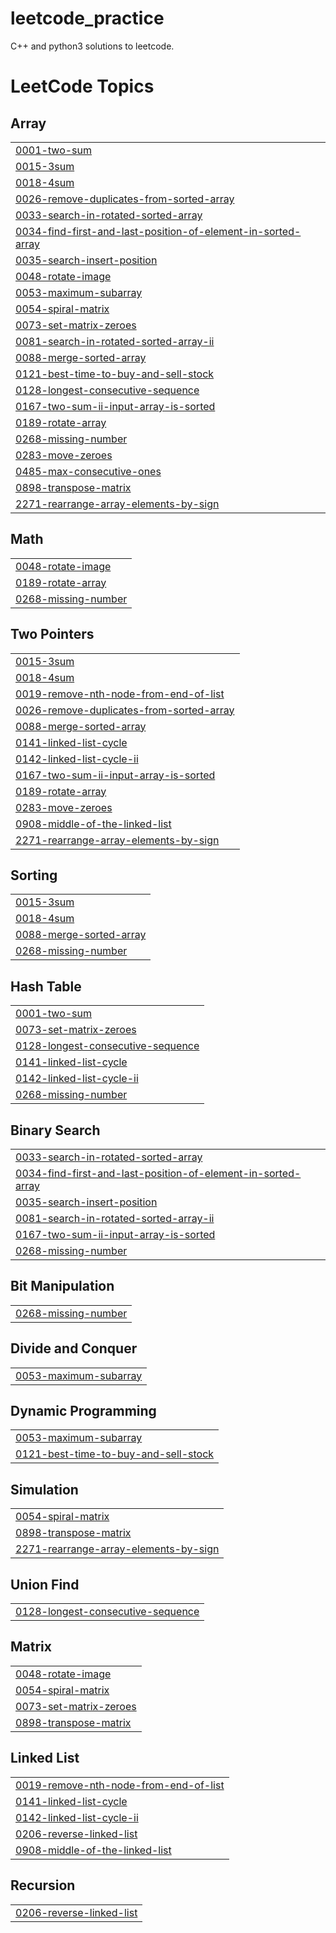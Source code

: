 # leetcode_practice
C++ and python3 solutions to leetcode.

<!---LeetCode Topics Start-->
# LeetCode Topics
## Array
|  |
| ------- |
| [0001-two-sum](https://github.com/vibhorbhatt777/leetcode_practice/tree/master/0001-two-sum) |
| [0015-3sum](https://github.com/vibhorbhatt777/leetcode_practice/tree/master/0015-3sum) |
| [0018-4sum](https://github.com/vibhorbhatt777/leetcode_practice/tree/master/0018-4sum) |
| [0026-remove-duplicates-from-sorted-array](https://github.com/vibhorbhatt777/leetcode_practice/tree/master/0026-remove-duplicates-from-sorted-array) |
| [0033-search-in-rotated-sorted-array](https://github.com/vibhorbhatt777/leetcode_practice/tree/master/0033-search-in-rotated-sorted-array) |
| [0034-find-first-and-last-position-of-element-in-sorted-array](https://github.com/vibhorbhatt777/leetcode_practice/tree/master/0034-find-first-and-last-position-of-element-in-sorted-array) |
| [0035-search-insert-position](https://github.com/vibhorbhatt777/leetcode_practice/tree/master/0035-search-insert-position) |
| [0048-rotate-image](https://github.com/vibhorbhatt777/leetcode_practice/tree/master/0048-rotate-image) |
| [0053-maximum-subarray](https://github.com/vibhorbhatt777/leetcode_practice/tree/master/0053-maximum-subarray) |
| [0054-spiral-matrix](https://github.com/vibhorbhatt777/leetcode_practice/tree/master/0054-spiral-matrix) |
| [0073-set-matrix-zeroes](https://github.com/vibhorbhatt777/leetcode_practice/tree/master/0073-set-matrix-zeroes) |
| [0081-search-in-rotated-sorted-array-ii](https://github.com/vibhorbhatt777/leetcode_practice/tree/master/0081-search-in-rotated-sorted-array-ii) |
| [0088-merge-sorted-array](https://github.com/vibhorbhatt777/leetcode_practice/tree/master/0088-merge-sorted-array) |
| [0121-best-time-to-buy-and-sell-stock](https://github.com/vibhorbhatt777/leetcode_practice/tree/master/0121-best-time-to-buy-and-sell-stock) |
| [0128-longest-consecutive-sequence](https://github.com/vibhorbhatt777/leetcode_practice/tree/master/0128-longest-consecutive-sequence) |
| [0167-two-sum-ii-input-array-is-sorted](https://github.com/vibhorbhatt777/leetcode_practice/tree/master/0167-two-sum-ii-input-array-is-sorted) |
| [0189-rotate-array](https://github.com/vibhorbhatt777/leetcode_practice/tree/master/0189-rotate-array) |
| [0268-missing-number](https://github.com/vibhorbhatt777/leetcode_practice/tree/master/0268-missing-number) |
| [0283-move-zeroes](https://github.com/vibhorbhatt777/leetcode_practice/tree/master/0283-move-zeroes) |
| [0485-max-consecutive-ones](https://github.com/vibhorbhatt777/leetcode_practice/tree/master/0485-max-consecutive-ones) |
| [0898-transpose-matrix](https://github.com/vibhorbhatt777/leetcode_practice/tree/master/0898-transpose-matrix) |
| [2271-rearrange-array-elements-by-sign](https://github.com/vibhorbhatt777/leetcode_practice/tree/master/2271-rearrange-array-elements-by-sign) |
## Math
|  |
| ------- |
| [0048-rotate-image](https://github.com/vibhorbhatt777/leetcode_practice/tree/master/0048-rotate-image) |
| [0189-rotate-array](https://github.com/vibhorbhatt777/leetcode_practice/tree/master/0189-rotate-array) |
| [0268-missing-number](https://github.com/vibhorbhatt777/leetcode_practice/tree/master/0268-missing-number) |
## Two Pointers
|  |
| ------- |
| [0015-3sum](https://github.com/vibhorbhatt777/leetcode_practice/tree/master/0015-3sum) |
| [0018-4sum](https://github.com/vibhorbhatt777/leetcode_practice/tree/master/0018-4sum) |
| [0019-remove-nth-node-from-end-of-list](https://github.com/vibhorbhatt777/leetcode_practice/tree/master/0019-remove-nth-node-from-end-of-list) |
| [0026-remove-duplicates-from-sorted-array](https://github.com/vibhorbhatt777/leetcode_practice/tree/master/0026-remove-duplicates-from-sorted-array) |
| [0088-merge-sorted-array](https://github.com/vibhorbhatt777/leetcode_practice/tree/master/0088-merge-sorted-array) |
| [0141-linked-list-cycle](https://github.com/vibhorbhatt777/leetcode_practice/tree/master/0141-linked-list-cycle) |
| [0142-linked-list-cycle-ii](https://github.com/vibhorbhatt777/leetcode_practice/tree/master/0142-linked-list-cycle-ii) |
| [0167-two-sum-ii-input-array-is-sorted](https://github.com/vibhorbhatt777/leetcode_practice/tree/master/0167-two-sum-ii-input-array-is-sorted) |
| [0189-rotate-array](https://github.com/vibhorbhatt777/leetcode_practice/tree/master/0189-rotate-array) |
| [0283-move-zeroes](https://github.com/vibhorbhatt777/leetcode_practice/tree/master/0283-move-zeroes) |
| [0908-middle-of-the-linked-list](https://github.com/vibhorbhatt777/leetcode_practice/tree/master/0908-middle-of-the-linked-list) |
| [2271-rearrange-array-elements-by-sign](https://github.com/vibhorbhatt777/leetcode_practice/tree/master/2271-rearrange-array-elements-by-sign) |
## Sorting
|  |
| ------- |
| [0015-3sum](https://github.com/vibhorbhatt777/leetcode_practice/tree/master/0015-3sum) |
| [0018-4sum](https://github.com/vibhorbhatt777/leetcode_practice/tree/master/0018-4sum) |
| [0088-merge-sorted-array](https://github.com/vibhorbhatt777/leetcode_practice/tree/master/0088-merge-sorted-array) |
| [0268-missing-number](https://github.com/vibhorbhatt777/leetcode_practice/tree/master/0268-missing-number) |
## Hash Table
|  |
| ------- |
| [0001-two-sum](https://github.com/vibhorbhatt777/leetcode_practice/tree/master/0001-two-sum) |
| [0073-set-matrix-zeroes](https://github.com/vibhorbhatt777/leetcode_practice/tree/master/0073-set-matrix-zeroes) |
| [0128-longest-consecutive-sequence](https://github.com/vibhorbhatt777/leetcode_practice/tree/master/0128-longest-consecutive-sequence) |
| [0141-linked-list-cycle](https://github.com/vibhorbhatt777/leetcode_practice/tree/master/0141-linked-list-cycle) |
| [0142-linked-list-cycle-ii](https://github.com/vibhorbhatt777/leetcode_practice/tree/master/0142-linked-list-cycle-ii) |
| [0268-missing-number](https://github.com/vibhorbhatt777/leetcode_practice/tree/master/0268-missing-number) |
## Binary Search
|  |
| ------- |
| [0033-search-in-rotated-sorted-array](https://github.com/vibhorbhatt777/leetcode_practice/tree/master/0033-search-in-rotated-sorted-array) |
| [0034-find-first-and-last-position-of-element-in-sorted-array](https://github.com/vibhorbhatt777/leetcode_practice/tree/master/0034-find-first-and-last-position-of-element-in-sorted-array) |
| [0035-search-insert-position](https://github.com/vibhorbhatt777/leetcode_practice/tree/master/0035-search-insert-position) |
| [0081-search-in-rotated-sorted-array-ii](https://github.com/vibhorbhatt777/leetcode_practice/tree/master/0081-search-in-rotated-sorted-array-ii) |
| [0167-two-sum-ii-input-array-is-sorted](https://github.com/vibhorbhatt777/leetcode_practice/tree/master/0167-two-sum-ii-input-array-is-sorted) |
| [0268-missing-number](https://github.com/vibhorbhatt777/leetcode_practice/tree/master/0268-missing-number) |
## Bit Manipulation
|  |
| ------- |
| [0268-missing-number](https://github.com/vibhorbhatt777/leetcode_practice/tree/master/0268-missing-number) |
## Divide and Conquer
|  |
| ------- |
| [0053-maximum-subarray](https://github.com/vibhorbhatt777/leetcode_practice/tree/master/0053-maximum-subarray) |
## Dynamic Programming
|  |
| ------- |
| [0053-maximum-subarray](https://github.com/vibhorbhatt777/leetcode_practice/tree/master/0053-maximum-subarray) |
| [0121-best-time-to-buy-and-sell-stock](https://github.com/vibhorbhatt777/leetcode_practice/tree/master/0121-best-time-to-buy-and-sell-stock) |
## Simulation
|  |
| ------- |
| [0054-spiral-matrix](https://github.com/vibhorbhatt777/leetcode_practice/tree/master/0054-spiral-matrix) |
| [0898-transpose-matrix](https://github.com/vibhorbhatt777/leetcode_practice/tree/master/0898-transpose-matrix) |
| [2271-rearrange-array-elements-by-sign](https://github.com/vibhorbhatt777/leetcode_practice/tree/master/2271-rearrange-array-elements-by-sign) |
## Union Find
|  |
| ------- |
| [0128-longest-consecutive-sequence](https://github.com/vibhorbhatt777/leetcode_practice/tree/master/0128-longest-consecutive-sequence) |
## Matrix
|  |
| ------- |
| [0048-rotate-image](https://github.com/vibhorbhatt777/leetcode_practice/tree/master/0048-rotate-image) |
| [0054-spiral-matrix](https://github.com/vibhorbhatt777/leetcode_practice/tree/master/0054-spiral-matrix) |
| [0073-set-matrix-zeroes](https://github.com/vibhorbhatt777/leetcode_practice/tree/master/0073-set-matrix-zeroes) |
| [0898-transpose-matrix](https://github.com/vibhorbhatt777/leetcode_practice/tree/master/0898-transpose-matrix) |
## Linked List
|  |
| ------- |
| [0019-remove-nth-node-from-end-of-list](https://github.com/vibhorbhatt777/leetcode_practice/tree/master/0019-remove-nth-node-from-end-of-list) |
| [0141-linked-list-cycle](https://github.com/vibhorbhatt777/leetcode_practice/tree/master/0141-linked-list-cycle) |
| [0142-linked-list-cycle-ii](https://github.com/vibhorbhatt777/leetcode_practice/tree/master/0142-linked-list-cycle-ii) |
| [0206-reverse-linked-list](https://github.com/vibhorbhatt777/leetcode_practice/tree/master/0206-reverse-linked-list) |
| [0908-middle-of-the-linked-list](https://github.com/vibhorbhatt777/leetcode_practice/tree/master/0908-middle-of-the-linked-list) |
## Recursion
|  |
| ------- |
| [0206-reverse-linked-list](https://github.com/vibhorbhatt777/leetcode_practice/tree/master/0206-reverse-linked-list) |
<!---LeetCode Topics End-->